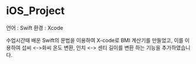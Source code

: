 # iOS_Project

언어 : Swift
환경 : Xcode

수업시간때 배운 Swift의 문법을 이용하여 X-code로 BMI 계산기를 만들었고, 
이를 이용하여 섭씨 <->화씨 온도 변환, 인치 <-> 센티 길이를 변환 하는 기능을 추가하였습니다.
